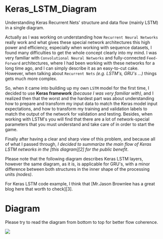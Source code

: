 # Keras_LSTM_Diagram
Understanding Keras Recurrent Nets' structure and data flow (mainly LSTM) in a single diagram.

Actually as I was working on understanding how `Recurrent Neural Networks` really work and what gives these special network architectures this high power and efficiency, especially when working with sequence datasets, I found many difficulties to get the whole concept clearly into my mind. I was very familiar with `Convolutional Neural Networks` and fully-connected `Feed-Forward` architectures, where I had been working with these networks for a long time ago, and I can simply describe it as an easy-to-cut cake. However, when talking about  `Recurrent Nets` _(e.g. LSTM's, GRU's …)_ things gets much more complex.

So, when it came into building up my own `LSTM` model for the first time, I decided to use **Keras framework** _(because I was very familiar with)_, and I realized then that the worst and the hardest part was about understanding how to prepare and transform my input data to match the Keras model input expectations, and how to transform my training and validation labels to match the output of the network for validation and testing. Besides, when working with LSTM's you will find that there are a lot of network-special parameters that you must understand and take care of in order to start the game.

Finally after having a clear and sharp view of this problem, and because all of what I passed through, _I decided to summarize the main flow of Keras LSTM networks in the [this diagram][2] for the public benefit_.

Please note that the following diagram describes Keras LSTM layers, however the same diagram, as it is, is applicable for GRU's, with a minor difference between both structures in the inner shape of the processing units _(nodes)_.

For Keras LSTM code example, I think that [Mr.Jason Brownlee has a great blog here that worth to check][3].

# Diagram
Please try to read the diagram from bottom to top for better flow coherence.

<img src="https://github.com/MohammadFneish7/Keras_LSTM_Diagram/blob/master/LSTM_keras_model.bmp">

 
 

